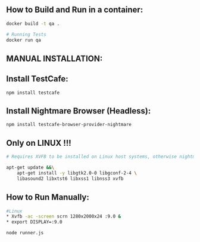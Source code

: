 How to Build and Run in a container:
---
```bash
docker build -t qa .

# Running Tests
docker run qa
```



MANUAL INSTALLATION:
---
Install TestCafe:
---
`npm install testcafe`

Install Nightmare Browser (Headless):
---
`npm install testcafe-browser-provider-nightmare`

Only on LINUX !!!
---
```bash
# Requires XVFB to be installed on Linux host systems, otherwise nightmare will not work

apt-get update &&\
    apt-get install -y libgtk2.0-0 libgconf-2-4 \
    libasound2 libxtst6 libxss1 libnss3 xvfb
```
How to Run Manually:
---
```bash
#Linux
* Xvfb -ac -screen scrn 1280x2000x24 :9.0 &
* export DISPLAY=:9.0

node runner.js
```


